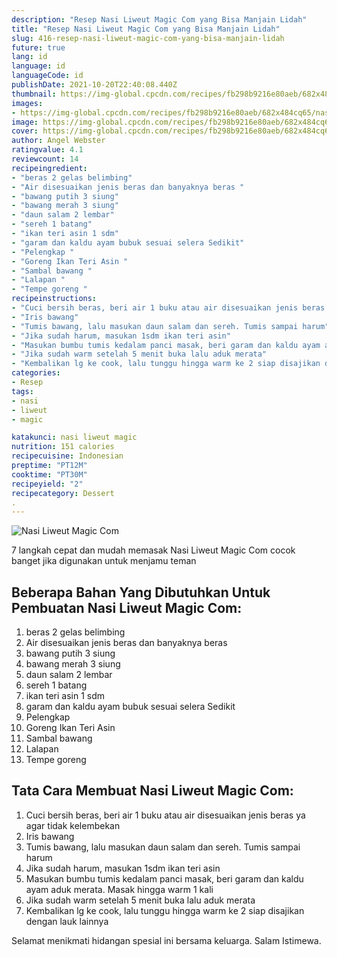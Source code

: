 ```yaml
---
description: "Resep Nasi Liweut Magic Com yang Bisa Manjain Lidah"
title: "Resep Nasi Liweut Magic Com yang Bisa Manjain Lidah"
slug: 416-resep-nasi-liweut-magic-com-yang-bisa-manjain-lidah
future: true
lang: id
language: id
languageCode: id
publishDate: 2021-10-20T22:40:08.440Z 
thumbnail: https://img-global.cpcdn.com/recipes/fb298b9216e80aeb/682x484cq65/nasi-liweut-magic-com-foto-resep-utama.png
images:
- https://img-global.cpcdn.com/recipes/fb298b9216e80aeb/682x484cq65/nasi-liweut-magic-com-foto-resep-utama.png
image: https://img-global.cpcdn.com/recipes/fb298b9216e80aeb/682x484cq65/nasi-liweut-magic-com-foto-resep-utama.png
cover: https://img-global.cpcdn.com/recipes/fb298b9216e80aeb/682x484cq65/nasi-liweut-magic-com-foto-resep-utama.png
author: Angel Webster
ratingvalue: 4.1
reviewcount: 14
recipeingredient:
- "beras 2 gelas belimbing"
- "Air disesuaikan jenis beras dan banyaknya beras "
- "bawang putih 3 siung"
- "bawang merah 3 siung"
- "daun salam 2 lembar"
- "sereh 1 batang"
- "ikan teri asin 1 sdm"
- "garam dan kaldu ayam bubuk sesuai selera Sedikit"
- "Pelengkap "
- "Goreng Ikan Teri Asin "
- "Sambal bawang "
- "Lalapan "
- "Tempe goreng "
recipeinstructions:
- "Cuci bersih beras, beri air 1 buku atau air disesuaikan jenis beras ya agar tidak kelembekan"
- "Iris bawang"
- "Tumis bawang, lalu masukan daun salam dan sereh. Tumis sampai harum"
- "Jika sudah harum, masukan 1sdm ikan teri asin"
- "Masukan bumbu tumis kedalam panci masak, beri garam dan kaldu ayam aduk merata. Masak hingga warm 1 kali"
- "Jika sudah warm setelah 5 menit buka lalu aduk merata"
- "Kembalikan lg ke cook, lalu tunggu hingga warm ke 2 siap disajikan dengan lauk lainnya"
categories:
- Resep
tags:
- nasi
- liweut
- magic

katakunci: nasi liweut magic 
nutrition: 151 calories
recipecuisine: Indonesian
preptime: "PT12M"
cooktime: "PT30M"
recipeyield: "2"
recipecategory: Dessert
. 
---
```



![Nasi Liweut Magic Com](https://img-global.cpcdn.com/recipes/fb298b9216e80aeb/682x484cq65/nasi-liweut-magic-com-foto-resep-utama.png)

7 langkah cepat dan mudah memasak  Nasi Liweut Magic Com cocok banget jika digunakan untuk menjamu teman

<!--inarticleads1-->

## Beberapa Bahan Yang Dibutuhkan Untuk Pembuatan Nasi Liweut Magic Com:

1. beras 2 gelas belimbing
1. Air disesuaikan jenis beras dan banyaknya beras 
1. bawang putih 3 siung
1. bawang merah 3 siung
1. daun salam 2 lembar
1. sereh 1 batang
1. ikan teri asin 1 sdm
1. garam dan kaldu ayam bubuk sesuai selera Sedikit
1. Pelengkap 
1. Goreng Ikan Teri Asin 
1. Sambal bawang 
1. Lalapan 
1. Tempe goreng 



<!--inarticleads2-->

## Tata Cara Membuat Nasi Liweut Magic Com:

1. Cuci bersih beras, beri air 1 buku atau air disesuaikan jenis beras ya agar tidak kelembekan
1. Iris bawang
1. Tumis bawang, lalu masukan daun salam dan sereh. Tumis sampai harum
1. Jika sudah harum, masukan 1sdm ikan teri asin
1. Masukan bumbu tumis kedalam panci masak, beri garam dan kaldu ayam aduk merata. Masak hingga warm 1 kali
1. Jika sudah warm setelah 5 menit buka lalu aduk merata
1. Kembalikan lg ke cook, lalu tunggu hingga warm ke 2 siap disajikan dengan lauk lainnya




Selamat menikmati hidangan spesial ini bersama keluarga. Salam Istimewa.

